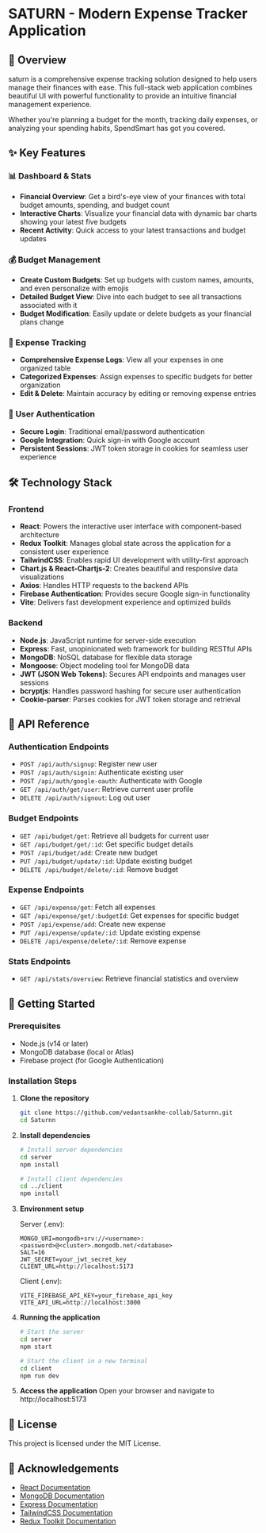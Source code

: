 # SATURN - Modern Expense Tracker Application



## 🌟 Overview

saturn is a comprehensive expense tracking solution designed to help users manage their finances with ease. This full-stack web application combines beautiful UI with powerful functionality to provide an intuitive financial management experience.

Whether you're planning a budget for the month, tracking daily expenses, or analyzing your spending habits, SpendSmart has got you covered.



## ✨ Key Features

### 📊 Dashboard & Stats
- **Financial Overview**: Get a bird's-eye view of your finances with total budget amounts, spending, and budget count
- **Interactive Charts**: Visualize your financial data with dynamic bar charts showing your latest five budgets
- **Recent Activity**: Quick access to your latest transactions and budget updates

### 💰 Budget Management
- **Create Custom Budgets**: Set up budgets with custom names, amounts, and even personalize with emojis
- **Detailed Budget View**: Dive into each budget to see all transactions associated with it
- **Budget Modification**: Easily update or delete budgets as your financial plans change

### 💸 Expense Tracking
- **Comprehensive Expense Logs**: View all your expenses in one organized table
- **Categorized Expenses**: Assign expenses to specific budgets for better organization
- **Edit & Delete**: Maintain accuracy by editing or removing expense entries

### 🔐 User Authentication
- **Secure Login**: Traditional email/password authentication
- **Google Integration**: Quick sign-in with Google account
- **Persistent Sessions**: JWT token storage in cookies for seamless user experience

## 🛠️ Technology Stack

### Frontend
- **React**: Powers the interactive user interface with component-based architecture
- **Redux Toolkit**: Manages global state across the application for a consistent user experience
- **TailwindCSS**: Enables rapid UI development with utility-first approach
- **Chart.js & React-Chartjs-2**: Creates beautiful and responsive data visualizations
- **Axios**: Handles HTTP requests to the backend APIs
- **Firebase Authentication**: Provides secure Google sign-in functionality
- **Vite**: Delivers fast development experience and optimized builds

### Backend
- **Node.js**: JavaScript runtime for server-side execution
- **Express**: Fast, unopinionated web framework for building RESTful APIs
- **MongoDB**: NoSQL database for flexible data storage
- **Mongoose**: Object modeling tool for MongoDB data
- **JWT (JSON Web Tokens)**: Secures API endpoints and manages user sessions
- **bcryptjs**: Handles password hashing for secure user authentication
- **Cookie-parser**: Parses cookies for JWT token storage and retrieval

## 📡 API Reference

### Authentication Endpoints
- `POST /api/auth/signup`: Register new user
- `POST /api/auth/signin`: Authenticate existing user
- `POST /api/auth/google-oauth`: Authenticate with Google
- `GET /api/auth/get/user`: Retrieve current user profile
- `DELETE /api/auth/signout`: Log out user

### Budget Endpoints
- `GET /api/budget/get`: Retrieve all budgets for current user
- `GET /api/budget/get/:id`: Get specific budget details
- `POST /api/budget/add`: Create new budget
- `PUT /api/budget/update/:id`: Update existing budget
- `DELETE /api/budget/delete/:id`: Remove budget

### Expense Endpoints
- `GET /api/expense/get`: Fetch all expenses
- `GET /api/expense/get/:budgetId`: Get expenses for specific budget
- `POST /api/expense/add`: Create new expense
- `PUT /api/expense/update/:id`: Update existing expense
- `DELETE /api/expense/delete/:id`: Remove expense

### Stats Endpoints
- `GET /api/stats/overview`: Retrieve financial statistics and overview

## 🚀 Getting Started

### Prerequisites
- Node.js (v14 or later)
- MongoDB database (local or Atlas)
- Firebase project (for Google Authentication)

### Installation Steps

1. **Clone the repository**
   ```bash
   git clone https://github.com/vedantsankhe-collab/Saturnn.git
   cd Saturnn
   ```

2. **Install dependencies**
   ```bash
   # Install server dependencies
   cd server
   npm install

   # Install client dependencies
   cd ../client
   npm install
   ```

3. **Environment setup**

   Server (.env):
   ```
   MONGO_URI=mongodb+srv://<username>:<password>@<cluster>.mongodb.net/<database>
   SALT=16
   JWT_SECRET=your_jwt_secret_key
   CLIENT_URL=http://localhost:5173
   ```

   Client (.env):
   ```
   VITE_FIREBASE_API_KEY=your_firebase_api_key
   VITE_API_URL=http://localhost:3000
   ```

4. **Running the application**
   ```bash
   # Start the server
   cd server
   npm start
   
   # Start the client in a new terminal
   cd client
   npm run dev
   ```

5. **Access the application**
   Open your browser and navigate to http://localhost:5173

## 📝 License

This project is licensed under the MIT License.

## 🙏 Acknowledgements

- [React Documentation](https://reactjs.org/docs/getting-started.html)
- [MongoDB Documentation](https://docs.mongodb.com/)
- [Express Documentation](https://expressjs.com/)
- [TailwindCSS Documentation](https://tailwindcss.com/docs)
- [Redux Toolkit Documentation](https://redux-toolkit.js.org/)

